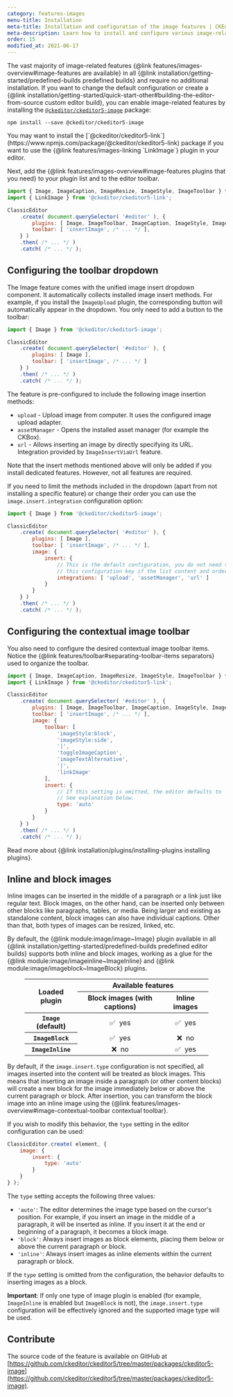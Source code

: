 ```yaml
---
category: features-images
menu-title: Installation
meta-title: Installation and configuration of the image features | CKEditor 5 Documentation
meta-description: Learn how to install and configure various image-related CKEdiotr 5 plugins.
order: 15
modified_at: 2021-06-17
---
```


The vast majority of image-related features {@link features/images-overview#image-features are available} in all {@link installation/getting-started/predefined-builds predefined builds} and require no additional installation. If you want to change the default configuration or create a {@link installation/getting-started/quick-start-other#building-the-editor-from-source custom editor build}, you can enable image-related features by installing the [`@ckeditor/ckeditor5-image`](https://www.npmjs.com/package/@ckeditor/ckeditor5-image) package:

```plaintext
npm install --save @ckeditor/ckeditor5-image
```

<info-box info>
	You may want to install the [`@ckeditor/ckeditor5-link`](https://www.npmjs.com/package/@ckeditor/ckeditor5-link) package if you want to use the {@link features/images-linking `LinkImage`} plugin in your editor.
</info-box>

Next, add the {@link features/images-overview#image-features plugins that you need} to your plugin list and to the editor toolbar.

```js
import { Image, ImageCaption, ImageResize, ImageStyle, ImageToolbar } from '@ckeditor/ckeditor5-image';
import { LinkImage } from '@ckeditor/ckeditor5-link';

ClassicEditor
	.create( document.querySelector( '#editor' ), {
		plugins: [ Image, ImageToolbar, ImageCaption, ImageStyle, ImageResize, LinkImage ],
		toolbar: [ 'insertImage', /* ... */ ],
	} )
	.then( /* ... */ )
	.catch( /* ... */ );
```

## Configuring the toolbar dropdown

The Image feature comes with the unified image insert dropdown component. It automatically collects installed image insert methods. For example, if you install the `ImageUpload` plugin, the corresponding button will automatically appear in the dropdown. You only need to add a button to the toolbar:

```js
import { Image } from '@ckeditor/ckeditor5-image';

ClassicEditor
	.create( document.querySelector( '#editor' ), {
		plugins: [ Image ],
		toolbar: [ 'insertImage', /* ... */ ]
	} )
	.then( /* ... */ )
	.catch( /* ... */ );
```

The feature is pre-configured to include the following image insertion methods:

* `upload` - Upload image from computer. It uses the configured image upload adapter.
* `assetManager` - Opens the installed asset manager (for example the CKBox).
* `url` - Allows inserting an image by directly specifying its URL. Integration provided by `ImageInsertViaUrl` feature.

Note that the insert methods mentioned above will only be added if you install dedicated features. However, not all features are required.

If you need to limit the methods included in the dropdown (apart from not installing a specific feature) or change their order you can use the `image.insert.integration` configuration option:

```js
import { Image } from '@ckeditor/ckeditor5-image';

ClassicEditor
	.create( document.querySelector( '#editor' ), {
		plugins: [ Image ],
		toolbar: [ 'insertImage', /* ... */ ],
		image: {
			insert: {
				// This is the default configuration, you do not need to provide 
				// this configuration key if the list content and order reflects your needs. 
				integrations: [ 'upload', 'assetManager', 'url' ]
			}
		}
	} )
	.then( /* ... */ )
	.catch( /* ... */ );
```

## Configuring the contextual image toolbar

You also need to configure the desired contextual image toolbar items. Notice the {@link features/toolbar#separating-toolbar-items separators} used to organize the toolbar.

```js
import { Image, ImageCaption, ImageResize, ImageStyle, ImageToolbar } from '@ckeditor/ckeditor5-image';
import { LinkImage } from '@ckeditor/ckeditor5-link';

ClassicEditor
	.create( document.querySelector( '#editor' ), {
		plugins: [ Image, ImageToolbar, ImageCaption, ImageStyle, ImageResize, LinkImage ],
		toolbar: [ 'insertImage', /* ... */ ],
		image: {
			toolbar: [
				'imageStyle:block',
				'imageStyle:side',
				'|',
				'toggleImageCaption',
				'imageTextAlternative',
				'|',
				'linkImage'
			],
			insert: {
				// If this setting is omitted, the editor defaults to 'block'.
				// See explanation below.
				type: 'auto'
			}
		}
	} )
	.then( /* ... */ )
	.catch( /* ... */ );
```

<info-box info>
	Read more about {@link installation/plugins/installing-plugins installing plugins}.
</info-box>

## Inline and block images

Inline images can be inserted in the middle of a paragraph or a link just like regular text. Block images, on the other hand, can be inserted only between other blocks like paragraphs, tables, or media. Being larger and existing as standalone content, block images can also have individual captions. Other than that, both types of images can be resized, linked, etc.

By default, the {@link module:image/image~Image} plugin available in all {@link installation/getting-started/predefined-builds predefined editor builds} supports both inline and block images, working as a glue for the {@link module:image/imageinline~ImageInline} and {@link module:image/imageblock~ImageBlock} plugins.

<figure class="table">
	<table style="text-align: center">
		<thead>
			<tr>
				<th rowspan="2" style="vertical-align: middle">Loaded plugin</th>
				<th colspan="2">Available features</th>
			</tr>
			<tr>
				<th>Block images (with captions)</th>
				<th>Inline images</th>
			</tr>
		</thead>
		<tbody>
			<tr>
				<th><code>Image</code> (default)</th>
				<td>✅&nbsp; yes</td>
				<td>✅&nbsp; yes</td>
			</tr>
			<tr>
				<th><code>ImageBlock</code></th>
				<td>✅&nbsp; yes</td>
				<td>❌&nbsp; no</td>
			</tr>
			<tr>
				<th><code>ImageInline</code></th>
				<td>❌&nbsp; no</td>
				<td>✅&nbsp; yes</td>
			</tr>
		</tbody>
	</table>
</figure>

By default, if the `image.insert.type` configuration is not specified, all images inserted into the content will be treated as block images. This means that inserting an image inside a paragraph (or other content blocks) will create a new block for the image immediately below or above the current paragraph or block. After insertion, you can transform the block image into an inline image using the {@link features/images-overview#image-contextual-toolbar contextual toolbar}.

If you wish to modify this behavior, the `type` setting in the editor configuration can be used:

```js
ClassicEditor.create( element, {
	image: {
		insert: {
			type: 'auto'
		}
	}
} );
```

The `type` setting accepts the following three values:

* `'auto'`: The editor determines the image type based on the cursor's position. For example, if you insert an image in the middle of a paragraph, it will be inserted as inline. If you insert it at the end or beginning of a paragraph, it becomes a block image.
* `'block'`: Always insert images as block elements, placing them below or above the current paragraph or block.
* `'inline'`: Always insert images as inline elements within the current paragraph or block.

If the `type` setting is omitted from the configuration, the behavior defaults to inserting images as a block.

**Important**: If only one type of image plugin is enabled (for example, `ImageInline` is enabled but `ImageBlock` is not), the `image.insert.type` configuration will be effectively ignored and the supported image type will be used.

## Contribute

The source code of the feature is available on GitHub at [https://github.com/ckeditor/ckeditor5/tree/master/packages/ckeditor5-image](https://github.com/ckeditor/ckeditor5/tree/master/packages/ckeditor5-image).
